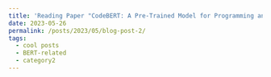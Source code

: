 ```yaml
---
title: 'Reading Paper "CodeBERT: A Pre-Trained Model for Programming and Natural Languages" by MSRA'
date: 2023-05-26
permalink: /posts/2023/05/blog-post-2/
tags:
  - cool posts
  - BERT-related
  - category2
---
```

